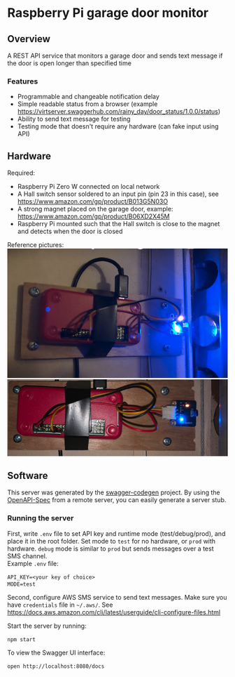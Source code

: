 # Raspberry Pi garage door monitor

## Overview
A REST API service that monitors a garage door and sends text message if the door is open longer than specified time

### Features
* Programmable and changeable notification delay
* Simple readable status from a browser (example https://virtserver.swaggerhub.com/rainy_day/door_status/1.0.0/status)
* Ability to send text message for testing
* Testing mode that doesn't require any hardware (can fake input using API)

## Hardware
Required:
* Raspberry Pi Zero W connected on local network
* A Hall switch sensor soldered to an input pin (pin 23 in this case), see https://www.amazon.com/gp/product/B013G5N03O
* A strong magnet placed on the garage door, example: https://www.amazon.com/gp/product/B06XD2X45M
* Raspberry Pi mounted such that the Hall switch is close to the magnet and detects when the door is closed

Reference pictures: \
![pic1](./pics/sensor.PNG)
![pic2](./pics/sensor2.PNG)

## Software
This server was generated by the [swagger-codegen](https://github.com/swagger-api/swagger-codegen) project.  By using the [OpenAPI-Spec](https://github.com/OAI/OpenAPI-Specification) from a remote server, you can easily generate a server stub.

### Running the server
First, write `.env` file to set API key and runtime mode (test/debug/prod), and place it in the root folder. Set mode to `test` for no hardware, or `prod` with hardware. `debug` mode is similar to `prod` but sends messages over a test SMS channel. \
Example `.env` file:
```
API_KEY=<your key of choice>
MODE=test
```

Second, configure AWS SMS service to send text messages. Make sure you have `credentials` file in `~/.aws/`. 
See https://docs.aws.amazon.com/cli/latest/userguide/cli-configure-files.html 

Start the server by running:
```
npm start
```

To view the Swagger UI interface:

```
open http://localhost:8080/docs
```

